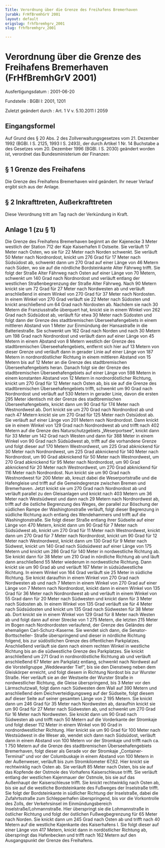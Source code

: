 ```yaml
---
Title: Verordnung über die Grenze des Freihafens Bremerhaven
jurabk: FrHfBremhGrV 2001
layout: default
origslug: frhfbremhgrv_2001
slug: frhfbremhgrv_2001

---
```


# Verordnung über die Grenze des Freihafens Bremerhaven (FrHfBremhGrV 2001)

Ausfertigungsdatum
:   2001-06-20

Fundstelle
:   BGBl I: 2001, 1201

Zuletzt geändert durch
:   Art. 1 V v. 5.10.2011 I 2059

## Eingangsformel

Auf Grund des § 20 Abs. 2 des Zollverwaltungsgesetzes vom 21. Dezember
1992 (BGBl. I S. 2125, 1993 I S. 2493), der durch Artikel 1 Nr. 14
Buchstabe a des Gesetzes vom 20. Dezember 1996 (BGBl. I S. 2030)
geändert worden ist, verordnet das Bundesministerium der Finanzen:

## § 1 Grenze des Freihafens

Die Grenze des Freihafens Bremerhaven wird geändert. Ihr neuer Verlauf
ergibt sich aus der Anlage.

## § 2 Inkrafttreten, Außerkrafttreten

Diese Verordnung tritt am Tag nach der Verkündung in Kraft.

## Anlage 1 (zu § 1)

Die Grenze des Freihafens Bremerhaven beginnt an der Kajenecke 3 Meter
westlich der Station 712 der Kaje Kaiserhafen II Ostseite. Sie
verläuft 17 Meter nach Osten, wo sie für 22 Meter nach Norden
schwenkt. Sie verläuft 50 Meter nach Nordnordost, knickt um 276 Grad
für 17 Meter nach Südsüdost ab, schwenkt dann um 270 Grad auf einer
Länge von 46 Metern nach Süden, wo sie auf die nördliche
Bordsteinkante Alter Fährweg trifft. Sie folgt der Straße Alter
Fährweg nach Osten auf einer Länge von 70 Metern, schwenkt um 140 Grad
nach Nordnordost und verläuft entlang der westlichen Straßenbegrenzung
der Straße Alter Fährweg. Nach 90 Metern knickt sie um 72 Grad für 27
Meter nach Nordwesten ab und verläuft anschließend in einem Winkel von
270 Grad für 37 Meter nach Nordosten. In einem Winkel von 270 Grad
verläuft sie 22 Meter nach Südosten und knickt anschließend um 64 Grad
nach Nordosten ab. Nachdem sie nach 30 Metern die Franziusstraße
überquert hat, knickt sie in einem Winkel von 262 Grad nach Südsüdost
ab, verläuft für etwa 30 Meter nach Südosten und folgt dann der Grenze
des stadtbremischen Überseehafengebiets in einem mittleren Abstand von
1 Meter zur Einmündung der Hansastraße in die Batteriestraße. Sie
schwenkt um 162 Grad nach Norden und nach 30 Metern um 198 Grad nach
Nordnordost und verläuft dann auf einer Länge von 45 Metern in einem
Abstand von 8 Metern westlich der Grenze des stadtbremischen
Überseehafengebiets, entfernt sich hier auf 13 Metern von dieser
Grenze und verläuft dann in gerader Linie auf einer Länge von 187
Metern in nordnordöstlicher Richtung in einem mittleren Abstand von 15
Metern bis auf 12 Meter an die Grenze des stadtbremischen
Überseehafengebiets heran. Danach folgt sie der Grenze des
stadtbremischen Überseehafengebiets auf einer Länge von 598 Metern in
einem konstanten Abstand von 12 Metern in nordnordöstlicher Richtung,
knickt um 270 Grad für 12 Meter nach Osten ab, bis sie auf die Grenze
des stadtbremischen Überseehafengebiets trifft, schwenkt um 90 Grad
nach Nordnordost und verläuft auf 530 Metern in gerader Linie, davon
die ersten 295 Meter identisch mit der Grenze des stadtbremischen
Überseehafengebiets, knickt dann um 90 Grad für 174 Meter nach
Westnordwest ab. Dort knickt sie um 270 Grad nach Nordnordost ab und
nach 47 Metern knickt sie um 270 Grad für 125 Meter nach Ostsüdost ab.
Sie verläuft auf einer Länge von 201 Metern nach Nordnordost. Dann
knickt sie in einem Winkel von 129 Grad nach Nordnordwest ab und
trifft nach 402 Metern auf die Grenze des Naturschutzgebiets
„Weserportsee“, knickt dann für 33 Meter um 142 Grad nach Westen und
dann für 388 Meter in einem Winkel von 90 Grad nach Südsüdwest ab,
trifft auf die vorhandene Grenze und folgt dieser auf 170 Metern
Westnordwest, um 225 Grad abknickend für 30 Meter nach Nordnordwest,
um 225 Grad abknickend für 140 Meter nach Nordnordost, um 90 Grad
abknickend für 50 Meter nach Westnordwest, um 270 Grad abknickend für
95 Meter nach Nordnordost, um 90 Grad abknickend für 20 Meter nach
Westnordwest, um 270 Grad abknickend für 116 Meter nach Nordnordost.
Nun knickt sie um 90 Grad nach Westnordwest für 200 Meter ab, kreuzt
dabei die Weserportstraße und die Hafengleise und trifft auf die
Gemeindegrenze zwischen Bremen und Bremerhaven. Jetzt knickt sie um
270 Grad nach Nordnordost ab und verläuft parallel zu den Gleisanlagen
und knickt nach 403 Metern um 36 Meter nach Westsüdwest und dann nach
29 Metern nach Nordnordwest ab, trifft auf die östliche Begrenzung des
Weges, der parallel zur Böschung der südlichen Rampe der
Washingtonstraße verläuft, folgt dieser Begrenzung in südliche
Richtung auch entlang des Wendehammers und trifft auf die
Washingtonstraße. Sie folgt dieser Straße entlang ihrer Südseite auf
einer Länge von 470 Metern, knickt dann um 90 Grad für 7 Meter nach
Südsüdwest ab, knickt um 270 Grad für 11 Meter nach Westnordwest,
knickt dann um 270 Grad für 7 Meter nach Nordnordost, knickt um 90
Grad für 12 Meter nach Westnordwest, knickt dann um 130 Grad für 9
Meter nach Südwest, knickt um 140 Grad nach Südsüdwest auf einer Länge
von 175 Metern und knickt um 286 Grad für 140 Meter in nordwestliche
Richtung ab. Sie knickt dann für 38 Meter um 210 Grad in nördliche
Richtung ab und läuft dann anschließend 55 Meter wiederum in
nordwestliche Richtung. Dann knickt sie um 90 Grad ab und verläuft 167
Meter in südsüdwestliche Richtung. In einem Winkel von 164 Grad
verläuft sie 25 Meter in südliche Richtung. Sie knickt daraufhin in
einem Winkel von 270 Grad nach Nordwesten ab und nach 7 Metern in
einem Winkel von 270 Grad auf einer Länge von 7 Metern nach
Nordnordost, knickt dann in einem Winkel von 135 Grad für 36 Meter
nach Nordnordwest ab und verläuft in einem Winkel von 55 Grad dann für
20 Meter nach Südwesten und knickt dann für 3 Meter nach Südosten ab.
In einem Winkel von 135 Grad verläuft sie für 4 Meter nach Südsüdosten
und knickt um 135 Grad nach Südwesten für 38 Meter ab. Dort knickt sie
in einem Winkel von 129 Grad für 8 Meter nach Westen ab und folgt dann
auf einer Strecke von 1 275 Metern, die letzten 215 Meter im Bogen
nach Nordnordosten verlaufend, der Grenze des Geländes der ehemaligen
Carl-Schurz-Kaserne. Sie wendet sich dann, die Senator-Borttscheller-
Straße überspringend und dieser in nördliche Richtung folgend, bis zur
südöstlichen Grenze des öffentlichen Parkplatzes. Anschließend
verläuft sie dann nach einem rechten Winkel in westliche Richtung bis
an die südwestliche Grenze des Parkplatzes. Sie knickt anschließend um
271 Grad in nordnordöstliche Richtung ab und verläuft anschließend 67
Meter am Parkplatz entlang, schwenkt nach Nordwest auf die
Vorstellgruppe „Weddewarder Tief“, bis sie den Dienstweg neben dem
Gleiskörper erreicht, und folgt diesem in Richtung Nordost bis zur
Wurster Straße. Hier verläuft sie an der Westseite der Wurster Straße
in nordwestlicher Richtung, die Gleise überspringend, bis 3 Meter vor
den Lärmschutzwall, folgt dann nach Südwesten dem Wall auf 390 Metern
und anschließend dem Deichverteidigungsweg auf der Südseite, folgt
diesem auf dieser Seite auf seiner gesamten Länge von 2 195 Metern.
Sie knickt dann um 246 Grad für 35 Meter nach Nordwesten ab, daraufhin
knickt sie um 90 Grad für 27 Meter nach Südwesten ab, und schwenkt um
270 Grad für 16 Meter nach Nordwesten. Sie knickt dann um 90 Grad nach
Südwesten ab und trifft nach 50 Metern auf die Vorderkante der
Stromkaje und folgt dieser 112 Meter in einem Winkel von 90 Grad in
nordnordwestlicher Richtung. Hier knickt sie um 90 Grad für 100 Meter
nach Westsüdwest in die Weser ab, wendet sich dann nach Südsüdost,
verläuft dann in einem Abstand von 100 Metern vor der Stromkaje und
trifft nach ca. 1 750 Metern auf die Grenze des stadtbremischen
Überseehafengebiets Bremerhaven, folgt dieser als Gerade vor der
Stromkaje „Container-Terminal“ und vor der Columbuskaje in einem
Abstand von 100 Metern in der Außenweser, verläuft bis zum
Stromkilometer 67,62. Hier knickt sie rechtwinklig nach Osten ab. Sie
verläuft 85 Meter nach Osten, bis sie auf das Kopfende der Ostmole des
Vorhafens Kaiserschleuse trifft. Sie verläuft entlang der westlichen
Kajenmauer der Ostmole, bis sie auf das Außenhaupt der Kaiserschleuse
trifft. Sie knickt rechtwinklig nach Osten ab, bis sie auf die
westliche Bordsteinkante des Fußweges der Inselstraße trifft. Sie
folgt der Bordsteinkante in südlicher Richtung der Inselstraße, dabei
die Zufahrtsstraße zum Schlepperhafen überspringend, bis vor die
Vorkontrolle des Zolls, der Verkehrsinsel im Einmündungsbereich
Inselstraße/Lohmannstraße. Hier überspringt sie die Lohmannstraße in
östlicher Richtung und folgt der östlichen Fußwegbegrenzung für 65
Meter nach Norden. Sie knickt dann um 245 Grad nach Osten ab und
trifft nach 40 Metern auf die westliche Kajenkante des Kaiserhafens I.
Sie folgt dieser auf einer Länge von 417 Metern, knickt dann in
nordöstlicher Richtung ab, überspringt das Hafenbecken und trifft nach
162 Metern auf den Ausgangspunkt der Grenze des Freihafens.

